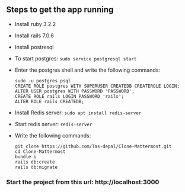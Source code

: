 ## Steps to get the app running

- Install ruby 3.2.2

- Install rails 7.0.6

- Install postresql
  
- To start postgres: `sudo service postgresql start`

- Enter the postgres shell and write the following commands:
  ```
  sudo -u postgres psql
  CREATE ROLE postgres WITH SUPERUSER CREATEDB CREATEROLE LOGIN;
  ALTER USER postgres WITH PASSWORD 'PASSWORD';
  CREATE ROLE rails LOGIN PASSWORD 'rails';
  ALTER ROLE rails CREATEDB;
  ```
- Install Redis server: `sudo apt install redis-server`
- Start redis server: `redis-server`

- Write the following commands:
  ```
  git clone https://github.com/Tas-depal/Clone-Mattermost.git
  cd Clone-Mattermost
  bundle i
  rails db:create
  rails db:migrate
  ```
### Start the project from this url: http://localhost:3000
